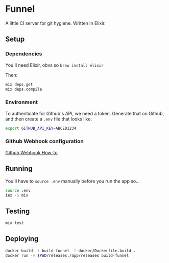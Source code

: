 # Funnel

A little CI server for git hygiene. Written in Elixir.

## Setup

### Dependencies

You'll need Elixir, obvs so `brew install elixir`

Then:

```elixir
mix deps.get
mix deps.compile
```

### Environment

To authenticate for Github's API, we need a token. Generate that on Github, and then create a `.env` file that looks like:

```bash
export GITHUB_API_KEY=ABCED1234
```

### Github Webhook configuration

[Github Webhook How-to](https://developer.github.com/webhooks/creating/)

## Running

You'll have to `source .env` manually before you run the app so...

```bash
source .env
iex -S mix
```

## Testing

```bash
mix test
```

## Deploying

```bash
docker build -t build-funnel -f docker/Dockerfile.build .
docker run -v $PWD/releases:/app/releases build-funnel
```
